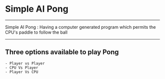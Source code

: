 # Simple AI Pong



***
Simple AI Pong
: Having a computer generated program which permits the CPU's paddle to follow the ball

***

## Three options available to play Pong 
    - Player vs Player 
    - CPU Vs Player
    - Player Vs CPU

